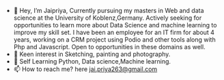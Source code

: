 - 👋 Hey, I’m Jaipriya, Currently pursuing my masters in Web and data science at the University of Koblenz,Germany.
Actively seeking for opportunities to learn more about Data Science and machine learning to improve my skill set. 
I have been an employee for an IT firm for about 4 years, working on a CRM project using Podio and other tools along with Php and Javascript.
Open to opportunities in these domains as well.
- 👀 Keen interest in Sketching, painting and photography.
- 🌱 Self Learning Python, Data science,Machine learning. 
- 📫 How to reach me? here jai.priya263@gmail.com

<!---
Jaipria/Jaipria is a ✨ special ✨ repository because its `README.md` (this file) appears on your GitHub profile.
You can click the Preview link to take a look at your changes.
--->
